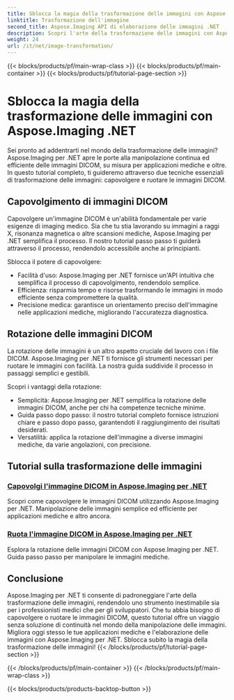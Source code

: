 ```yaml
---
title: Sblocca la magia della trasformazione delle immagini con Aspose.Imaging .NET
linktitle: Trasformazione dell'immagine
second_title: Aspose.Imaging API di elaborazione delle immagini .NET
description: Scopri l'arte della trasformazione delle immagini con Aspose.Imaging per .NET. Impara a capovolgere e ruotare facilmente le immagini DICOM per applicazioni mediche e altro ancora.
weight: 24
url: /it/net/image-transformation/
---
```


{{< blocks/products/pf/main-wrap-class >}}
{{< blocks/products/pf/main-container >}}
{{< blocks/products/pf/tutorial-page-section >}}

# Sblocca la magia della trasformazione delle immagini con Aspose.Imaging .NET


Sei pronto ad addentrarti nel mondo della trasformazione delle immagini? Aspose.Imaging per .NET apre le porte alla manipolazione continua ed efficiente delle immagini DICOM, su misura per applicazioni mediche e oltre. In questo tutorial completo, ti guideremo attraverso due tecniche essenziali di trasformazione delle immagini: capovolgere e ruotare le immagini DICOM. 

## Capovolgimento di immagini DICOM

Capovolgere un'immagine DICOM è un'abilità fondamentale per varie esigenze di imaging medico. Sia che tu stia lavorando su immagini a raggi X, risonanza magnetica o altre scansioni mediche, Aspose.Imaging per .NET semplifica il processo. Il nostro tutorial passo passo ti guiderà attraverso il processo, rendendolo accessibile anche ai principianti.

Sblocca il potere di capovolgere:
- Facilità d'uso: Aspose.Imaging per .NET fornisce un'API intuitiva che semplifica il processo di capovolgimento, rendendolo semplice.
- Efficienza: risparmia tempo e risorse trasformando le immagini in modo efficiente senza compromettere la qualità.
- Precisione medica: garantisce un orientamento preciso dell'immagine nelle applicazioni mediche, migliorando l'accuratezza diagnostica.

## Rotazione delle immagini DICOM

La rotazione delle immagini è un altro aspetto cruciale del lavoro con i file DICOM. Aspose.Imaging per .NET ti fornisce gli strumenti necessari per ruotare le immagini con facilità. La nostra guida suddivide il processo in passaggi semplici e gestibili.

Scopri i vantaggi della rotazione:
- Semplicità: Aspose.Imaging per .NET semplifica la rotazione delle immagini DICOM, anche per chi ha competenze tecniche minime.
- Guida passo dopo passo: il nostro tutorial completo fornisce istruzioni chiare e passo dopo passo, garantendoti il raggiungimento dei risultati desiderati.
- Versatilità: applica la rotazione dell'immagine a diverse immagini mediche, da varie angolazioni, con precisione.

## Tutorial sulla trasformazione delle immagini
### [Capovolgi l'immagine DICOM in Aspose.Imaging per .NET](./flip-dicom-image/)
Scopri come capovolgere le immagini DICOM utilizzando Aspose.Imaging per .NET. Manipolazione delle immagini semplice ed efficiente per applicazioni mediche e altro ancora.
### [Ruota l'immagine DICOM in Aspose.Imaging per .NET](./rotate-dicom-image/)
Esplora la rotazione delle immagini DICOM con Aspose.Imaging per .NET. Guida passo passo per manipolare le immagini mediche.

## Conclusione

Aspose.Imaging per .NET ti consente di padroneggiare l'arte della trasformazione delle immagini, rendendolo uno strumento inestimabile sia per i professionisti medici che per gli sviluppatori. Che tu abbia bisogno di capovolgere o ruotare le immagini DICOM, questo tutorial offre un viaggio senza soluzione di continuità nel mondo della manipolazione delle immagini. Migliora oggi stesso le tue applicazioni mediche e l'elaborazione delle immagini con Aspose.Imaging per .NET. Sblocca subito la magia della trasformazione delle immagini!
{{< /blocks/products/pf/tutorial-page-section >}}

{{< /blocks/products/pf/main-container >}}
{{< /blocks/products/pf/main-wrap-class >}}

{{< blocks/products/products-backtop-button >}}
